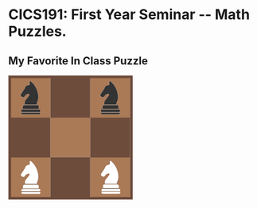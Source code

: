 # CICS191: First Year Seminar -- Math Puzzles.

## My Favorite In Class Puzzle
![4 Knights](images/mx5L91vLLQ-112267.png)
